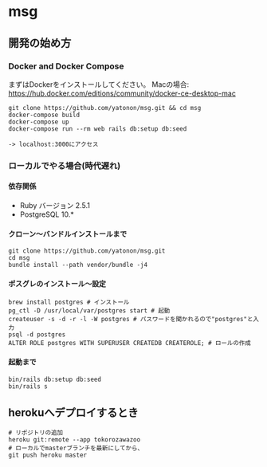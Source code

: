 # msg

## 開発の始め方

### Docker and Docker Compose
まずはDockerをインストールしてください。
Macの場合: https://hub.docker.com/editions/community/docker-ce-desktop-mac

```
git clone https://github.com/yatonon/msg.git && cd msg
docker-compose build
docker-compose up
docker-compose run --rm web rails db:setup db:seed

-> localhost:3000にアクセス
```

### ローカルでやる場合(時代遅れ)

#### 依存関係
* Ruby バージョン 2.5.1
* PostgreSQL 10.*

#### クローン〜バンドルインストールまで
```
git clone https://github.com/yatonon/msg.git
cd msg
bundle install --path vendor/bundle -j4
```

#### ポスグレのインストール〜設定
```
brew install postgres # インストール
pg_ctl -D /usr/local/var/postgres start # 起動
createuser -s -d -r -l -W postgres # パスワードを聞かれるので"postgres"と入力
psql -d postgres
ALTER ROLE postgres WITH SUPERUSER CREATEDB CREATEROLE; # ロールの作成
```

#### 起動まで
```
bin/rails db:setup db:seed
bin/rails s
```

## herokuへデプロイするとき
```
# リポジトリの追加
heroku git:remote --app tokorozawazoo
# ローカルでmasterブランチを最新にしてから、
git push heroku master
```